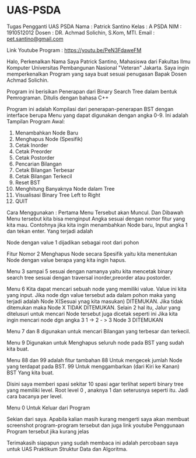 # UAS-PSDA
Tugas Pengganti UAS PSDA
Nama : Patrick Santino
Kelas : A PSDA
NIM : 1910512012
Dosen : DR. Achmad Solichin, S.Kom, MTI.
Email : pet.santino@gmail.com

Link Youtube Program :
https://youtu.be/PeN3FdaweFM

Halo, Perkenalkan Nama Saya Patrick Santino, Mahasiswa dari Fakultas Ilmu Komputer Universitas Pembangunan Nasional "Veteran" Jakarta. Saya ingin memperkenalkan Program yang saya buat sesuai penugasan Bapak Dosen Achmad Solichin.

Program ini berisikan Penerapan dari Binary Search Tree dalam bentuk Pemrograman. Ditulis dengan bahasa C++

Program ini adalah Kompilasi dari penerapan-penerapan BST dengan interface berupa Menu yang dapat digunakan dengan angka 0-9. Ini adalah Tampilan Program Awal:

1) Menambahkan Node Baru
2) Menghapus Node (Spesifik)
3) Cetak Inorder
4) Cetak Preorder
5) Cetak Postorder
6) Pencarian Bilangan
7) Cetak Bilangan Terbesar
8) Cetak Bilangan Terkecil
9) Reset BST
88) Menghitung Banyaknya Node dalam Tree
99) Visualisasi Binary Tree Left to Right
0) QUIT

Cara Menggunakan :
Pertama Menu Tersebut akan Muncul. Dan Dibawah Menu tersebut kita bisa menginput Angka sesuai dengan nomor fitur yang kita mau. Contohnya jika kita ingin menambahkan Node baru, Input angka 1 dan tekan enter. Yang terjadi adalah 

Node dengan value 1 dijadikan sebagai root dari pohon

Fitur Nomor 2 Menghapus Node secara Spesifik yaitu kita menentukan Node dengan value berapa yang kita ingin hapus.

Menu 3 sampai 5 sesuai dengan namanya yaitu kita mencetak binary search tree sesuai dengan traversal inorder,preorder atau postorder.

Menu 6 Kita dapat mencari sebuah node yang memiliki value. Value ini kita yang input. Jika node dgn value tersebut ada dalam pohon maka yang terjadi adalah Node X(Sesuai ynag kita masukan) DITEMUKAN. Jika tidak ditemukan maka Node X TIDAK DITEMUKAN. Selain 2 hal itu, Jalur yang ditelusuri untuk mencari Node tersebut juga dicetak seperti ini
Jika kita ingin mencari node dgn angka 3
1  -> 2  - > 3
Node 3 DITEMUKAN

Menu 7 dan 8 digunakan untuk mencari Bilangan yang terbesar dan terkecil.

Menu 9 Digunakan untuk Menghapus seluruh node pada BST yang sudah kita buat.

Menu 88 dan 99 adalah fitur tambahan 
88 Untuk mengecek jumlah Node yang terdapat pada BST.
99 Untuk menggambarkan (dari Kiri ke Kanan) BST Yang kita buat.

Disini saya memberi spasi sekitar 10 spasi agar terlihat seperti binary tree yang memiliki level. Root level 0 , anaknya 1 dan seterusnya seperti itu. Jadi cara bacanya per level.

Menu 0 Untuk Keluar dari Program

Sekian dari saya. Apabila kalian masih kurang mengerti saya akan membuat screenshot program-program tersebut dan juga link youtube Penggunaan Program tersebut jika kurang jelas

Terimakasih siapapun yang sudah membaca ini adalah percobaan saya untuk UAS Praktikum Struktur Data dan Algoritma.

